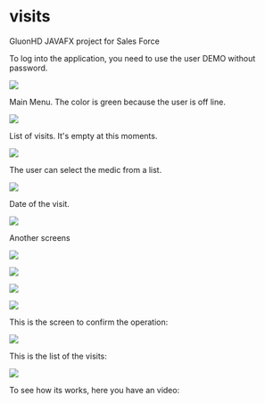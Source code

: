 # visits
GluonHD JAVAFX project for Sales Force

To log into the application, you need to use the user DEMO without password.

![]({{site.baseurl}}/images/I01.png)

Main Menu. The color is green because the user is off line.

![]({{site.baseurl}}/images/I02.png)

List of visits. It's empty at this moments.

![]({{site.baseurl}}/images/I03.png)

The user can select the medic from a list.

![]({{site.baseurl}}/images/I04.png)

Date of the visit.

![]({{site.baseurl}}/images/I05.png)

Another screens

![]({{site.baseurl}}/images/I06.png)

![]({{site.baseurl}}/images/I07.png)

![]({{site.baseurl}}/images/I08.png)

![]({{site.baseurl}}/images/I09.png)

This is the screen to confirm the operation:

![]({{site.baseurl}}/images/I10.png)

This is the list of the visits:

![]({{site.baseurl}}/images/I11.png)

To see how its works, here you have an video:










